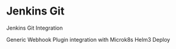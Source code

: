 # Jenkins Git

Jenkins Git Integration 

Generic Webhook Plugin integration with Microk8s Helm3 Deploy
